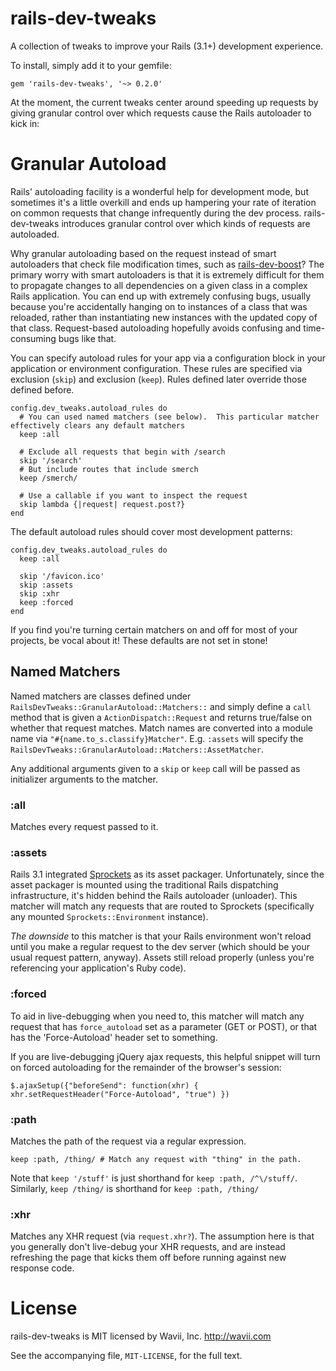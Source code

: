 # rails-dev-tweaks
A collection of tweaks to improve your Rails (3.1+) development experience.

To install, simply add it to your gemfile:

    gem 'rails-dev-tweaks', '~> 0.2.0'

At the moment, the current tweaks center around speeding up requests by giving granular control over which requests
cause the Rails autoloader to kick in:


# Granular Autoload
Rails' autoloading facility is a wonderful help for development mode, but sometimes it's a little overkill and ends up
hampering your rate of iteration on common requests that change infrequently during the dev process.  rails-dev-tweaks
introduces granular control over which kinds of requests are autoloaded.

Why granular autoloading based on the request instead of smart autoloaders that check file modification times, such as
[rails-dev-boost](https://github.com/thedarkone/rails-dev-boost)?  The primary worry with smart autoloaders is that it
is extremely difficult for them to propagate changes to all dependencies on a given class in a complex Rails
application.  You can end up with extremely confusing bugs, usually because you're accidentally hanging on to instances
of a class that was reloaded, rather than instantiating new instances with the updated copy of that class.
Request-based autoloading hopefully avoids confusing and time-consuming bugs like that.

You can specify autoload rules for your app via a configuration block in your application or environment configuration.
These rules are specified via exclusion (`skip`) and exclusion (`keep`).  Rules defined later override those defined
before.

    config.dev_tweaks.autoload_rules do
      # You can used named matchers (see below).  This particular matcher effectively clears any default matchers
      keep :all

      # Exclude all requests that begin with /search
      skip '/search'
      # But include routes that include smerch
      keep /smerch/

      # Use a callable if you want to inspect the request
      skip lambda {|request| request.post?}
    end

The default autoload rules should cover most development patterns:

    config.dev_tweaks.autoload_rules do
      keep :all

      skip '/favicon.ico'
      skip :assets
      skip :xhr
      keep :forced
    end

If you find you're turning certain matchers on and off for most of your projects, be vocal about it!  These defaults
are not set in stone!

## Named Matchers
Named matchers are classes defined under `RailsDevTweaks::GranularAutoload::Matchers::` and simply define a `call`
method that is given a `ActionDispatch::Request` and returns true/false on whether that request matches. Match names
are converted into a module name via `"#{name.to_s.classify}Matcher"`.  E.g. `:assets` will specify the
`RailsDevTweaks::GranularAutoload::Matchers::AssetMatcher`.

Any additional arguments given to a `skip` or `keep` call will be passed as initializer arguments to the matcher.

### :all
Matches every request passed to it.

### :assets
Rails 3.1 integrated [Sprockets](http://getsprockets.org/) as its asset packager.  Unfortunately, since the asset
packager is mounted using the traditional Rails dispatching infrastructure, it's hidden behind the Rails autoloader
(unloader). This matcher will match any requests that are routed to Sprockets (specifically any mounted
`Sprockets::Environment` instance).

_The downside_ to this matcher is that your Rails environment won't reload until you make a regular request to the dev
server (which should be your usual request pattern, anyway).  Assets still reload properly (unless you're referencing
your application's Ruby code).

### :forced
To aid in live-debugging when you need to, this matcher will match any request that has `force_autoload` set as a
parameter (GET or POST), or that has the 'Force-Autoload' header set to something.

If you are live-debugging jQuery ajax requests, this helpful snippet will turn on forced autoloading for the remainder
of the browser's session:

    $.ajaxSetup({"beforeSend": function(xhr) { xhr.setRequestHeader("Force-Autoload", "true") })

### :path
Matches the path of the request via a regular expression.

    keep :path, /thing/ # Match any request with "thing" in the path.

Note that `keep '/stuff'` is just shorthand for `keep :path, /^\/stuff/`.  Similarly, `keep /thing/` is shorthand for
`keep :path, /thing/`

### :xhr
Matches any XHR request (via `request.xhr?`).  The assumption here is that you generally don't live-debug your XHR
requests, and are instead refreshing the page that kicks them off before running against new response code.


# License
rails-dev-tweaks is MIT licensed by Wavii, Inc.  http://wavii.com

See the accompanying file, `MIT-LICENSE`, for the full text.

